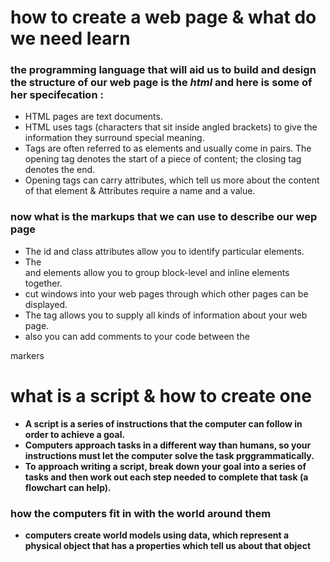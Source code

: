 # how to create a web page & what do we need learn 
### the programming language that will aid us to build and design the structure of our web page is the *html* and here is some of her specifecation : 
- HTML pages are text documents.
- HTML uses tags (characters that sit inside angled
brackets) to give the information they surround special
meaning.
- Tags are often referred to as elements and usually come in pairs. The opening tag denotes
the start of a piece of content; the closing tag denotes
the end.
- Opening tags can carry attributes, which tell us more
about the content of that element & Attributes require a name and a value. 
### now what is the markups that we can use to describe our wep page 
- The id and class attributes allow you to identify
particular elements.
- The <div> and <span> elements allow you to group
block-level and inline elements together.
- <iframes> cut windows into your web pages through
which other pages can be displayed.
- The <meta> tag allows you to supply all kinds of
information about your web page.
- also you can add comments to your code between the
<!-- here where your comment goes --> markers
# what is a script & how to create one 
- **A script is a series of instructions that the computer can follow in order to achieve a goal.**
- **Computers approach tasks in a different way than
humans, so your instructions must let the computer
solve the task prggrammatically.**
- **To approach writing a script, break down your goal into
a series of tasks and then work out each step needed
to complete that task (a flowchart can help).**
### how the computers fit in with the world around them 
- **computers create world models using data, which represent a physical object that has a properties which tell us about that object**
   
